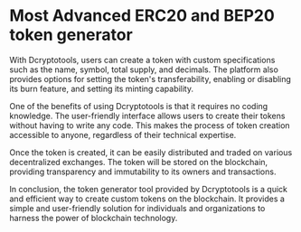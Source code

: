 # Most Advanced ERC20 and BEP20 token generator 

With Dcryptotools, users can create a token with custom specifications such as the name, symbol, total supply, and decimals. The platform also provides options for setting the token's transferability, enabling or disabling its burn feature, and setting its minting capability.

One of the benefits of using Dcryptotools is that it requires no coding knowledge. The user-friendly interface allows users to create their tokens without having to write any code. This makes the process of token creation accessible to anyone, regardless of their technical expertise.

Once the token is created, it can be easily distributed and traded on various decentralized exchanges. The token will be stored on the blockchain, providing transparency and immutability to its owners and transactions.

In conclusion, the token generator tool provided by Dcryptotools is a quick and efficient way to create custom tokens on the blockchain. It provides a simple and user-friendly solution for individuals and organizations to harness the power of blockchain technology.
